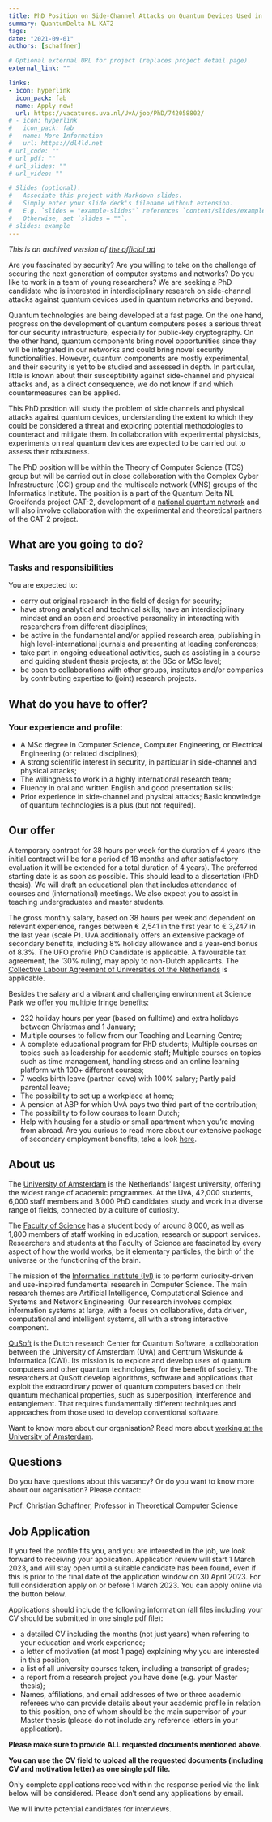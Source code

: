 ```yaml
---
title: PhD Position on Side-Channel Attacks on Quantum Devices Used in Quantum Networks
summary: QuantumDelta NL KAT2
tags:
date: "2021-09-01"
authors: [schaffner]

# Optional external URL for project (replaces project detail page).
external_link: ""

links:
- icon: hyperlink
  icon_pack: fab
  name: Apply now!
  url: https://vacatures.uva.nl/UvA/job/PhD/742058802/
# - icon: hyperlink
#   icon_pack: fab
#   name: More Information
#   url: https://dl4ld.net
# url_code: ""
# url_pdf: ""
# url_slides: ""
# url_video: ""

# Slides (optional).
#   Associate this project with Markdown slides.
#   Simply enter your slide deck's filename without extension.
#   E.g. `slides = "example-slides"` references `content/slides/example-slides.md`.
#   Otherwise, set `slides = ""`.
# slides: example
---
```


*This is an archived version of [the official ad](https://vacatures.uva.nl/UvA/job/PhD-Position-on-Side-Channel-Attacks-on-Quantum-Devices-Used-in-Quantum-Networks/742058802/)*

Are you fascinated by security? Are you willing to take on the challenge of securing the next generation of computer systems and networks? Do you like to work in a team of young researchers? We are seeking a PhD candidate who is interested in interdisciplinary research on side-channel attacks against quantum devices used in quantum networks and beyond.
 

Quantum technologies are being developed at a fast page. On the one hand, progress on the development of quantum computers poses a serious threat for our security infrastructure, especially for public-key cryptography. On the other hand, quantum components bring novel opportunities since they will be integrated in our networks and could bring novel security functionalities. However, quantum components are mostly experimental, and their security is yet to be studied and assessed in depth. In particular, little is known about their susceptibility against side-channel and physical attacks and, as a direct consequence, we do not know if and which countermeasures can be applied.

 

This PhD position will study the problem of side channels and physical attacks against quantum devices, understanding the extent to which they could be considered a threat and exploring potential methodologies to counteract and mitigate them. In collaboration with experimental physicists, experiments on real quantum devices are expected to be carried out to assess their robustness.

 

The PhD position will be within the Theory of Computer Science (TCS) group but will be carried out in close collaboration with the Complex Cyber Infrastructure (CCI) group and the multiscale network (MNS) groups of the Informatics Institute. The position is a part of the Quantum Delta NL Groeifonds project CAT-2, development of a [national quantum network](https://quantumdelta.nl/quantum-network/) and will also involve collaboration with the experimental and theoretical partners of the CAT-2 project.


## What are you going to do?

### Tasks and responsibilities

You are expected to:
* carry out original research in the field of design for security;
* have strong analytical and technical skills;
have an interdisciplinary mindset and an open and proactive personality in interacting with researchers from different disciplines;
* be active in the fundamental and/or applied research area, publishing in high level-international journals and presenting at leading conferences;
* take part in ongoing educational activities, such as assisting in a course and guiding student thesis projects, at the BSc or MSc level;
* be open to collaborations with other groups, institutes and/or companies by contributing expertise to (joint) research projects.
 

## What do you have to offer?

### Your experience and profile:
* A MSc degree in Computer Science, Computer Engineering, or Electrical Engineering (or related disciplines);
* A strong scientific interest in security, in particular in side-channel and physical attacks;
* The willingness to work in a highly international research team;
* Fluency in oral and written English and good presentation skills;
* Prior experience in side-channel and physical attacks;
Basic knowledge of quantum technologies is a plus (but not required).


## Our offer


A temporary contract for 38 hours per week for the duration of 4 years (the initial contract will be for a period of 18 months and after satisfactory evaluation it will be extended for a total duration of 4 years). The preferred starting date is as soon as possible. This should lead to a dissertation (PhD thesis). We will draft an educational plan that includes attendance of courses and (international) meetings. We also expect you to assist in teaching undergraduates and master students.

 

The gross monthly salary, based on 38 hours per week and dependent on relevant experience, ranges between € 2,541 in the first year to € 3,247 in the last year (scale P). UvA additionally offers an extensive package of secondary benefits, including 8% holiday allowance and a year-end bonus of 8.3%. The UFO profile PhD Candidate is applicable. A favourable tax agreement, the ‘30% ruling’, may apply to non-Dutch applicants. The [Collective Labour Agreement of Universities of the Netherlands](https://www.universiteitenvannederland.nl/en_GB/cao-universiteiten.html) is applicable.

 

Besides the salary and a vibrant and challenging environment at Science Park we offer you multiple fringe benefits:
* 232 holiday hours per year (based on fulltime) and extra holidays between Christmas and 1 January;
* Multiple courses to follow from our Teaching and Learning Centre;
* A complete educational program for PhD students; Multiple courses on topics such as leadership for academic staff;
Multiple courses on topics such as time management, handling stress and an online learning platform with 100+ different courses;
* 7 weeks birth leave (partner leave) with 100% salary;
Partly paid parental leave;
* The possibility to set up a workplace at home;
* A pension at ABP for which UvA pays two third part of the contribution;
* The possibility to follow courses to learn Dutch;
* Help with housing for a studio or small apartment when you’re moving from abroad.
Are you curious to read more about our extensive package of secondary employment benefits, take a look [here](https://www.uva.nl/en/faculty/faculty-of-science/working-at-the-faculty/working-at-the-faculty-of-science.html).

 

## About us

 

The [University of Amsterdam](https://www.uva.nl/en/about-the-uva/about-the-university/about-the-university.html) is the Netherlands' largest university, offering the widest range of academic programmes. At the UvA, 42,000 students, 6,000 staff members and 3,000 PhD candidates study and work in a diverse range of fields, connected by a culture of curiosity.

 

The [Faculty of Science](https://www.uva.nl/en/faculty/faculty-of-science/faculty-of-science.html) has a student body of around 8,000, as well as 1,800 members of staff working in education, research or support services. Researchers and students at the Faculty of Science are fascinated by every aspect of how the world works, be it elementary particles, the birth of the universe or the functioning of the brain.

 

The mission of the [Informatics Institute (IvI)](https://ivi.uva.nl/) is to perform curiosity-driven and use-inspired fundamental research in Computer Science. The main research themes are Artificial Intelligence, Computational Science and Systems and Network Engineering. Our research involves complex information systems at large, with a focus on collaborative, data driven, computational and intelligent systems, all with a strong interactive component.

 

[QuSoft](https://qusoft.org/) is the Dutch research Center for Quantum Software, a collaboration between the University of Amsterdam (UvA) and Centrum Wiskunde & Informatica (CWI). Its mission is to explore and develop uses of quantum computers and other quantum technologies, for the benefit of society. The researchers at QuSoft develop algorithms, software and applications that exploit the extraordinary power of quantum computers based on their quantum mechanical properties, such as superposition, interference and entanglement. That requires fundamentally different techniques and approaches from those used to develop conventional software.

 

Want to know more about our organisation? Read more about [working at the University of Amsterdam](https://www.uva.nl/en/about-the-uva/working-at-the-uva/working-at-the-uva.html).

 

## Questions


Do you have questions about this vacancy? Or do you want to know more about our organisation? Please contact:

Prof. Christian Schaffner,  Professor in Theoretical Computer Science
 

## Job Application

If you feel the profile fits you, and you are interested in the job, we look forward to receiving your application. Application review will start 1 March 2023, and will stay open until a suitable candidate has been found, even if this is prior to the final date of the application window on 30 April 2023. For full consideration apply on or before 1 March 2023. You can apply online via the button below.

 

Applications should include the following information (all files including your CV should be submitted in one single pdf file):
* a detailed CV including the months (not just years) when referring to your education and work experience;
* a letter of motivation (at most 1 page) explaining why you are interested in this position;
* a list of all university courses taken, including a transcript of grades;
* a report from a research project you have done (e.g. your Master thesis);
* Names, affiliations, and email addresses of two or three academic referees who can provide details about your academic profile in relation to this position, one of whom should be the main supervisor of your Master thesis (please do not include any reference letters in your application).
 

**Please make sure to provide ALL requested documents mentioned above.**

**You can use the CV field to upload all the requested documents (including CV and motivation letter) as one single pdf file.**


Only complete applications received within the response period via the link below will be considered. Please don’t send any applications by email.

 

We will invite potential candidates for interviews.
